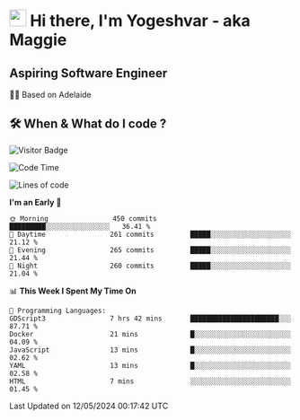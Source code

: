 <h1><img src="https://emojis.slackmojis.com/emojis/images/1531849430/4246/blob-sunglasses.gif?1531849430" width="30"/> Hi there, I'm Yogeshvar - aka Maggie</h1>

## Aspiring Software Engineer
🏂🏻  Based on Adelaide 

## 🛠 When & What do I code ?  

![Visitor Badge](https://visitor-badge.feriirawann.repl.co?username=yogeshvar&repo=yogeshvar&label=Visitors&style=plastic&color=%23457BFF&contentType=svg)

<!--START_SECTION:waka-->
![Code Time](http://img.shields.io/badge/Code%20Time-2%2C896%20hrs%2035%20mins-blue)

![Lines of code](https://img.shields.io/badge/From%20Hello%20World%20I%27ve%20Written-4.2%20million%20lines%20of%20code-blue)

**I'm an Early 🐤** 

```text
🌞 Morning                450 commits         █████████░░░░░░░░░░░░░░░░   36.41 % 
🌆 Daytime                261 commits         █████░░░░░░░░░░░░░░░░░░░░   21.12 % 
🌃 Evening                265 commits         █████░░░░░░░░░░░░░░░░░░░░   21.44 % 
🌙 Night                  260 commits         █████░░░░░░░░░░░░░░░░░░░░   21.04 % 
```


📊 **This Week I Spent My Time On** 

```text
💬 Programming Languages: 
GDScript3                7 hrs 42 mins       ██████████████████████░░░   87.71 % 
Docker                   21 mins             █░░░░░░░░░░░░░░░░░░░░░░░░   04.09 % 
JavaScript               13 mins             █░░░░░░░░░░░░░░░░░░░░░░░░   02.62 % 
YAML                     13 mins             █░░░░░░░░░░░░░░░░░░░░░░░░   02.58 % 
HTML                     7 mins              ░░░░░░░░░░░░░░░░░░░░░░░░░   01.45 % 
```


 Last Updated on 12/05/2024 00:17:42 UTC
<!--END_SECTION:waka-->
